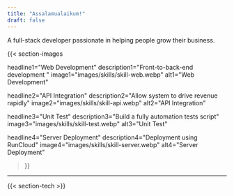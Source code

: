 ```yaml
---
title: "Assalamualaikum!"
draft: false
---
```



A full-stack developer passionate in helping people grow their business.

{{< section-images

headline1="Web Development"
description1="Front-to-back-end development "
image1="images/skills/skill-web.webp"
alt1="Web Development"

headline2="API Integration"
description2="Allow system to drive revenue rapidly"
image2="images/skills/skill-api.webp"
alt2="API Integration"

headline3="Unit Test"
description3="Build a fully automation tests script"
image3="images/skills/skill-test.webp"
alt3="Unit Test"

headline4="Server Deployment"
description4="Deployment using RunCloud"
image4="images/skills/skill-server.webp"
alt4="Server Deployment"

>}}

---

{{< section-tech >}}